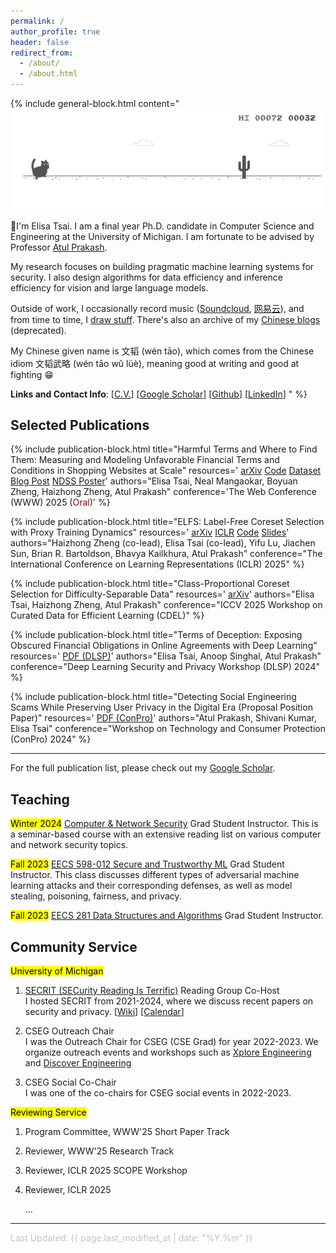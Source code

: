 ```yaml
---
permalink: /
author_profile: true
header: false 
redirect_from: 
  - /about/
  - /about.html
---
```

{% include general-block.html 
    content="
![cat-rex](https://github.com/eltsai/eltsai/raw/master/assets/cat-rex.gif)


🌱I'm Elisa Tsai. I am a final year Ph.D. candidate in Computer Science and Engineering at the University of Michigan. I am fortunate to be advised by Professor [Atul Prakash](https://web.eecs.umich.edu/~aprakash/).

My research focuses on building pragmatic machine learning systems for security. I also design algorithms for data efficiency and inference efficiency for vision and large language models.

Outside of work, I occasionally record music ([Soundcloud](https://soundcloud.com/dumblelisa), [网易云](https://music.163.com/#/artist?id=12158117)), and from time to time, I [draw stuff](https://mp.weixin.qq.com/s/McXhW2YoCneXAPumCUx5qg). There's also an archive of my [Chinese blogs](https://etsai.site/) (deprecated).

My Chinese given name is 文韬 (wén tāo), which comes from the Chinese idiom 文韬武略 (wén tāo wǔ lüè), meaning good at writing and good at fighting 😁 

**Links and Contact Info**: [[C.V.](https://github.com/eltsai/eltsai/raw/master/assets/Elisa_CV_2025_01.pdf)] [[Google Scholar](https://scholar.google.com/citations?user=3NA-OTQAAAAJ&hl=en&oi=sra)] [[Github](https://github.com/eltsai)] [[LinkedIn](https://www.linkedin.com/in/elisa-tsai-umich/)]
    "
%}

Selected Publications
------
{% include publication-block.html 
  title="Harmful Terms and Where to Find Them: Measuring and Modeling Unfavorable Financial Terms and Conditions in Shopping Websites at Scale"
  resources='<i class="fas fa-file-pdf"></i> [arXiv](https://www.arxiv.org/abs/2502.01798) <i class="fab fa-github"></i> [Code](https://github.com/eltsai/term_miner) <i class="fas fa-database"> </i> [Dataset](https://huggingface.co/datasets/eltsai/ShopTC-100K) <i class="fab fa-blogger-b"> </i> [Blog Post](https://eltsai.github.io/posts/2025/02/harmful-terms/) <i class="fas fa-bookmark"></i> [NDSS Poster](https://www.ndss-symposium.org/wp-content/uploads/2025-poster-65.pdf)'
  authors="Elisa Tsai, Neal Mangaokar, Boyuan Zheng, Haizhong Zheng, Atul Prakash"
  conference='The Web Conference (WWW) 2025 (<span style="color: #880000">Oral</span>)'
%}

{% include publication-block.html 
    title="ELFS: Label-Free Coreset Selection with Proxy Training Dynamics"
    resources='<i class="fas fa-file-pdf"></i> [arXiv](https://arxiv.org/abs/2406.04273) <i class="fas fa-file-video"></i> [ICLR](https://iclr.cc/virtual/2025/poster/27703) <i class="fab fa-github"></i> [Code](https://github.com/eltsai/elfs) <i class="fas fa-file-pdf"></i> [Slides](https://iclr.cc/media/iclr-2025/Slides/27703.pdf)'
    authors="Haizhong Zheng (co-lead), Elisa Tsai (co-lead), Yifu Lu, Jiachen Sun, Brian R. Bartoldson, Bhavya Kailkhura, Atul Prakash"
    conference="The International Conference on Learning Representations (ICLR) 2025"
%}

{% include publication-block.html 
    title="Class-Proportional Coreset Selection for Difficulty-Separable Data"
    resources='<i class="fas fa-file-pdf"></i> [arXiv](https://arxiv.org/abs/2507.10904)'
    authors="Elisa Tsai, Haizhong Zheng, Atul Prakash"
    conference="ICCV 2025 Workshop on Curated Data for Efficient Learning (CDEL)"
%}


{% include publication-block.html 
    title="Terms of Deception: Exposing Obscured Financial Obligations in Online Agreements with Deep Learning"
    resources='<i class="fas fa-file-pdf"></i> [PDF (DLSP)](https://dlsp2024.ieee-security.org/papers/dls2024-final23.pdf)'
    authors="Elisa Tsai, Anoop Singhal, Atul Prakash"
    conference="Deep Learning Security and Privacy Workshop (DLSP) 2024"
%}


{% include publication-block.html 
    title="Detecting Social Engineering Scams While Preserving User Privacy in the Digital Era (Proposal Position Paper)"
    resources='<i class="fas fa-file-pdf"></i> [PDF (ConPro)](https://conpro24.ieee-security.org/papers/prakash-conpro24.pdf)'
    authors="Atul Prakash, Shivani Kumar, Elisa Tsai"
    conference="Workshop on Technology and Consumer Protection (ConPro) 2024"
%}

---

For the full publication list, please check out my [Google Scholar](https://scholar.google.com/citations?user=3NA-OTQAAAAJ&hl=en&oi=sra).


Teaching
------
<mark>Winter 2024</mark> [Computer & Network Security](https://docs.google.com/document/d/1DConE68c6UNvePET4EZDsiKxXr8XnWkrZORmxWbESTc/edit) Grad Student Instructor. This is a seminar-based course with an extensive reading list on various computer and network security topics.

<mark>Fall 2023</mark> [EECS 598-012 Secure and Trustworthy ML](http://www-personal.umich.edu/~rtfeng/wn23_eecs598_012.html) Grad Student Instructor. This class discusses different types of adversarial machine learning attacks and their corresponding defenses, as well as model stealing, poisoning, fairness, and privacy.

<mark>Fall 2023</mark> [EECS 281 Data Structures and Algorithms](https://eecs281staff.github.io/eecs281.org) Grad Student Instructor.

Community Service
-------
<mark>University of Michigan</mark>

1. [SECRIT (SECurity Reading Is Terrific)](https://wiki.eecs.umich.edu/secrit/index.php/Main_Page#Papers_We.27ve_Read) Reading Group Co-Host\
I hosted SECRIT from 2021-2024, where we discuss recent papers on security and privacy. [[Wiki](https://wiki.eecs.umich.edu/secrit/index.php/Main_Page)] [[Calendar](https://calendar.google.com/calendar/u/0?cid=Y19haXM3N29xY2Iwb3I4Mms5MHJmcWsxZ2tvNEBncm91cC5jYWxlbmRhci5nb29nbGUuY29t)]

2. CSEG Outreach Chair\
I was the Outreach Chair for CSEG (CSE Grad) for year 2022-2023. We organize outreach events and workshops such as [Xplore Engineering](https://campsforkids.engin.umich.edu/xplore/) and [Discover Engineering](https://campsforkids.engin.umich.edu/discover/)

3. CSEG Social Co-Chair\
I was one of the co-chairs for CSEG social events in 2022-2023.

<mark>Reviewing Service</mark>

1. Program Committee, WWW'25 Short Paper Track
2. Reviewer, WWW'25 Research Track
3. Reviewer, ICLR 2025 SCOPE Workshop
4. Reviewer, ICLR 2025 
   
   ...

-------

<span style="color: #c3c3c3;">Last Updated: {{ page.last_modified_at | date: "%Y.%m" }}</span>

